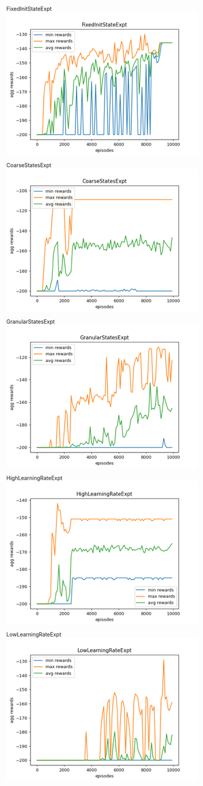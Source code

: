 FixedInitStateExpt  
![FixedInitStateExpt](stats_FixedInitStateExpt.png)

CoarseStatesExpt  
![CoarseStatesExpt](stats_CoarseStatesExpt.png)

GranularStatesExpt  
![GranularStatesExpt](stats_GranularStatesExpt.png)

HighLearningRateExpt  
![HighLearningRateExpt](stats_HighLearningRateExpt.png)

LowLearningRateExpt  
![LowLearningRateExpt](stats_LowLearningRateExpt.png)
